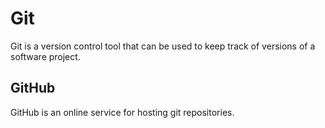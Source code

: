 # Git































































Git is a version control tool that can be used to keep track of versions of a software project.































































## GitHub
































































GitHub is an online service for hosting git repositories.































